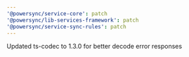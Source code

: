 ```yaml
---
'@powersync/service-core': patch
'@powersync/lib-services-framework': patch
'@powersync/service-sync-rules': patch
---
```


Updated ts-codec to 1.3.0 for better decode error responses
